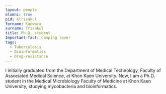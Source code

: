 ```yaml
---
layout: people
alumni: true
pid: ktrisakul
forname: Kanwara
surname: Trisakul
title: Ph.D. student
Important-fact: Camping lover
tags:
  - Tuberculosis
  - Bioinformatics
  - Drug-resistance
---
```


I initially graduated from the Department of Medical Technology, Faculty of Associated Medical Science, at Khon Kaen University. Now, I am a Ph.D. student in the Medical Microbiology Faculty of Medicine at Khon Kaen University, studying mycobacteria and bioinformatics.